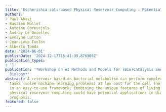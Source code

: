 ```yaml
---
title: 'Escherichia coli-based Physical Reservoir Computing : Potential and Applications'
authors:
- Paul Ahavi
- Bastien Mollet
- Antoine Cornuejols
- Audray Le Gouellec
- Evelyne Lutton
- Jean-Loup Faulon
- Alberto Tonda
date: '2024-06-01'
publishDate: '2024-12-17T15:41:39.876308Z'
publication_types:
- '1'
publication: '*Workshop on AI Methods and Models for (Bio)Catalysis and Synthetic
  Biology*'
abstract: A reservoir based on bacterial metabolism can perform complex computational
  tasks (solve machine learning problems) at low cost for the cell (no circuit constructed)
  in an easy-to-use framework. Combining the unique features of living systems with
  physical reservoir computing could have potential applications in diagnostics and
  prognosis.
featured: false
---
```

